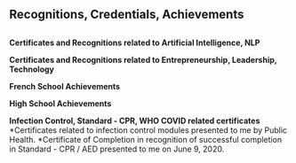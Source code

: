 ## Recognitions, Credentials, Achievements <h2>

**Certificates and Recognitions related to Artificial Intelligence, NLP**

**Certificates and Recognitions related to Entrepreneurship, Leadership, Technology**

**French School Achievements**

**High School Achievements**

**Infection Control, Standard - CPR, WHO COVID related certificates**
 *Certificates related to infection control modules presented to me by Public Health.
 *Certificate of Completion in recognition of successful completion in Standard - CPR / AED presented to me on June 9, 2020.
